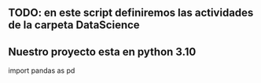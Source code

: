 ## TODO: en este script definiremos las actividades de la carpeta DataScience
## Nuestro proyecto esta en python 3.10
import pandas as pd
